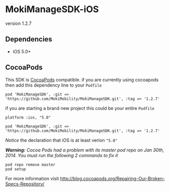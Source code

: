 MokiManageSDK-iOS
=================
version 1.2.7


Dependencies
------------

* iOS 5.0+

CocoaPods
---------

This SDK is [CocoaPods](http://cocoapods.org/) compatible. if you are currently using cocoapods then add this dependency line to your `Podfile`

```
pod 'MokiManageSDK', :git => 'https://github.com/MokiMobility/MokiManageSDK.git', :tag => '1.2.7'
```

if you are starting a brand new project this could be your entire `Podfile`

```
platform :ios, "5.0"

pod 'MokiManageSDK', :git => 'https://github.com/MokiMobility/MokiManageSDK.git', :tag => '1.2.7'
```

*Notice* the declaration that iOS is at least verion `"5.0"`

***Warning:*** *Cocoa Pods had a problem with its master pod repo on Jan 30th, 2014. You must run the following 2 commands to fix it*

    pod repo remove master
    pod setup

For more information visit http://blog.cocoapods.org/Repairing-Our-Broken-Specs-Repository/

